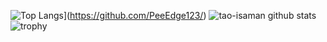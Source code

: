 ![Top Langs](https://github-readme-stats.vercel.app/api/top-langs/?username=PeeEdge123&theme=vue-dark)](https://github.com/PeeEdge123/)
![tao-isaman github stats](https://github-readme-stats.vercel.app/api?username=PeeEdge123&show_icons=true&theme=vue-dark)
![trophy](https://github-profile-trophy.vercel.app/?username=PeeEdge123&theme=onedark)
